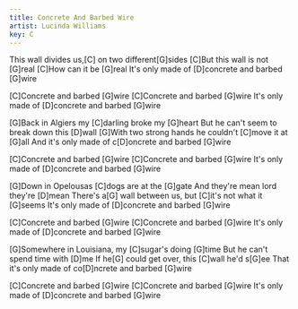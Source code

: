 ```yaml
---
title: Concrete And Barbed Wire
artist: Lucinda Williams
key: C
---
```

This wall divides us,[C] on two different[G]sides
[C]But this wall is not [G]real
[C]How can it be [G]real
It's only made of [D]concrete and barbed [G]wire


[C]Concrete and barbed [G]wire
[C]Concrete and barbed [G]wire
It's only made of [D]concrete and barbed [G]wire

[G]Back in Algiers my [C]darling broke my [G]heart
But he can't seem to break down this [D]wall
[G]With two strong hands he couldn't [C]move it at [G]all
And it's only made of c[D]oncrete and barbed [G]wire


[C]Concrete and barbed [G]wire
[C]Concrete and barbed [G]wire
It's only made of [D]concrete and barbed [G]wire

[G]Down in Opelousas [C]dogs are at the [G]gate
And they're mean lord they're [D]mean
There's a[G] wall between us, but [C]it's not what it [G]seems
It's only made of [D]concrete and barbed [G]wire


[C]Concrete and barbed [G]wire
[C]Concrete and barbed [G]wire
It's only made of [D]concrete and barbed [G]wire

[G]Somewhere in Louisiana,  my [C]sugar's doing [G]time
But he can't spend time with [D]me
If he[G] could get over,  this [C]wall he'd s[G]ee
That it's only made of co[D]ncrete and barbed [G]wire


[C]Concrete and barbed [G]wire
[C]Concrete and barbed [G]wire
It's only made of [D]concrete and barbed [G]wire